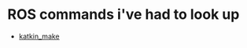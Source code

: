 # ROS commands i've had to look up

- [katkin_make](http://wiki.ros.org/catkin/commands/catkin_make)